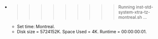 * >>>>>>>>> Running inst-std-system-xtra-tz-montreal.sh ...
  * Set time: Montreal.
  * Disk size = 5724152K. Space Used = 4K. Runtime = 00:00:00:01.
